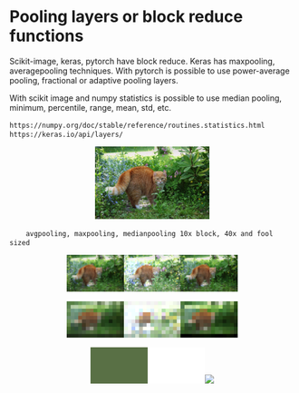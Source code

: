 
# Pooling layers or block reduce functions

Scikit-image, keras, pytorch have block reduce.
Keras has maxpooling, averagepooling techniques.
With pytorch is possible to use power-average pooling, fractional or adaptive pooling layers.

With scikit image and numpy statistics is possible to use median pooling, minimum, percentile, range, mean, std, etc. 
```
https://numpy.org/doc/stable/reference/routines.statistics.html
https://keras.io/api/layers/
```
<p align="center"> <img src="cat.jpg"  width = 40%  /> </p>

		avgpooling, maxpooling, medianpooling 10x block, 40x and fool sized
<p align="center"> <img src="avgpool10x.png"  width = 20%  /><img src="maxpool10x.png"  width = 20%  /><img src="medianpool10x.png"             width = 20%  /> </p>
<p align="center"> <img src="avgpool40x.png"  width = 20%  /><img src="maxpool40x.png"  width = 20%  /><img src="medianpool40x.png"             width = 20%  /> </p>
<p align="center"> <img src="avgpoolfoolsize.png"  width = 20%  /><img src="maxpoolfoolsize.png"  width = 20%  /><img src="medianpoolfoolsize.png"             width = 20%  /> </p>

